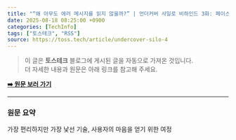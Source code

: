 ```yaml
---
title: "“왜 아무도 에러 메시지를 읽지 않을까?” | 언더커버 사일로 비하인드 3화: 페이스페이 사일로"
date: 2025-08-18 08:25:00 +0900
categories: [TechInfo]
tags: ["토스테크", "RSS"]
source: https://toss.tech/article/undercover-silo-4
---
```

> 이 글은 **토스테크** 블로그에 게시된 글을 자동으로 가져온 것입니다. <br>
> 더 자세한 내용과 원문은 아래 링크를 참고해 주세요.

[**➡️ 원문 보러 가기**](https://toss.tech/article/undercover-silo-4)

---

### 원문 요약
가장 편리하지만 가장 낯선 기술, 사용자의 마음을 얻기 위한 여정
